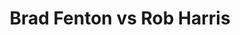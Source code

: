 ---
title: Brad Fenton vs Rob Harris
player1:
  name: Fenton, Brad
  percent: 95
  wins: 0
  losses: 2
player2:
  name: Harris, Rob
  percent: 89
  wins: 2
  losses: 0
games:
- player1:
    team: BC
    position: Lead
    percent: 100
    win: 0
    loss: 1
  player2:
    team: NS
    position: Second
    percent: 86
    win: 1
    loss: 0
  event: Brier
  year: 2004
  draw: Round Robin(17)
  score: NS 6 - BC 5
- player1:
    team: BC
    position: Lead
    percent: 90
    win: 0
    loss: 1
  player2:
    team: NS
    position: Second
    percent: 93
    win: 1
    loss: 0
  event: Brier
  year: 2004
  draw: Semi-Final(21)
  score: NS 7 - BC 4
- player1:
    team: PCH
    position: Lead
    percent: 95
    win: 0
    loss: 1
  player2:
    team: DAC
    position: Second
    percent: 85
    win: 1
    loss: 0
  event: Trials (Men)
  year: 2005
  draw: Round Robin(18)
  score: DAC 11 - PCH 6
---